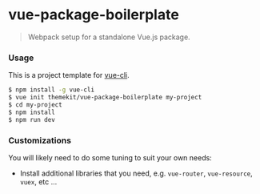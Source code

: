# vue-package-boilerplate

> Webpack setup for a standalone Vue.js package.

### Usage

This is a project template for [vue-cli](https://github.com/vuejs/vue-cli).

``` bash
$ npm install -g vue-cli
$ vue init themekit/vue-package-boilerplate my-project
$ cd my-project
$ npm install
$ npm run dev
```

### Customizations

You will likely need to do some tuning to suit your own needs:

- Install additional libraries that you need, e.g. `vue-router`, `vue-resource`, `vuex`, etc ...